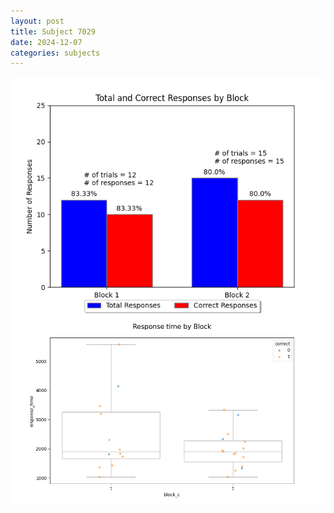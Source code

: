 ```yaml
---
layout: post
title: Subject 7029
date: 2024-12-07
categories: subjects
---
```


![](data/7029/run-22/7029_ATS_responses.png)
![](data/7029/run-22/7029_ATS_rt.png)
